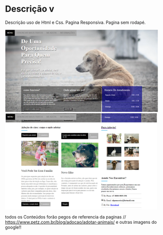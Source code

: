 # Descrição v
Descrição uso de Html e Css.
Pagina Responsiva.
Pagina sem rodapé.

<img src="logo.png" alt="My cool logo"/>





<img src="logo1.png" alt="My cool logo"/>

 todos os Conteúdos  forão pegos de referencia da paginas // https://www.petz.com.br/blog/adocao/adotar-animais/ e outras imagens do google!! 


